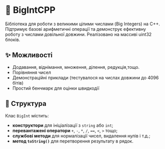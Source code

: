 # 🧮 BigIntCPP

Бібліотека для роботи з великими цілими числами (Big Integers) на C++.  
Підтримує базові арифметичні операції та демонструє ефективну роботу з числами довільної довжини.
Реалізовано на массиві uint32 блоків.

## ✨ Можливості
- Додавання, віднімання, множення, ділення, редукція,тощо.
- Порівняння чисел
- Демонстраційні приклади (тестувалося на числах довжини до 4096 бітів)
- Простий бенчмарк для оцінки швидкодії

## 🧱 Структура
Клас `BigInt` містить:
- **конструктори** для ініціалізації з `string` або `int`;  
- **перевантажені оператори** `+`, `-`, `*`, `/`, `==`, `<`, `>` тощо;  
- **службові методи** для нормалізації чисел, видалення нулів і т.д.;  
- **метод `toString()`** для перетворення результату в рядок.

